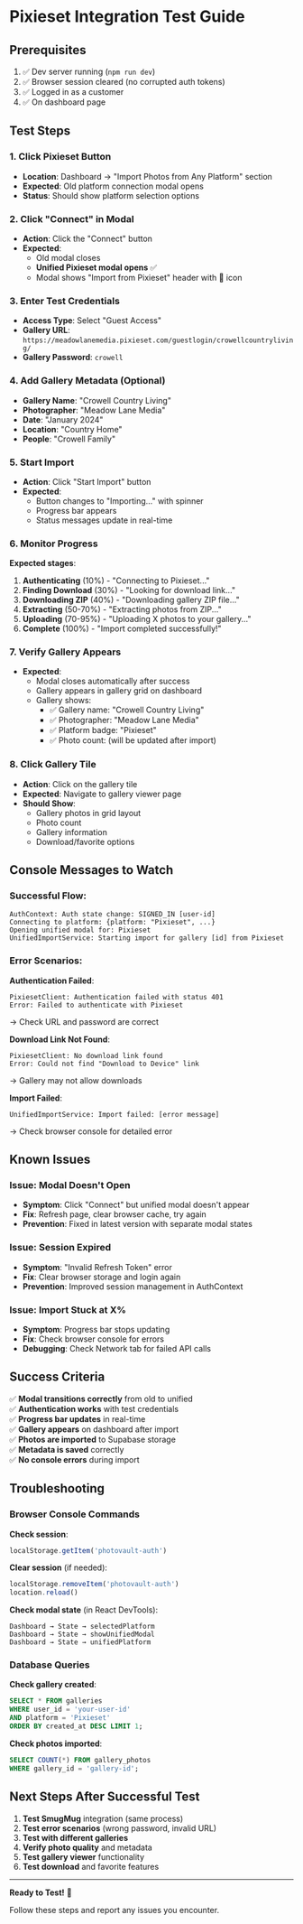 # Pixieset Integration Test Guide

## Prerequisites

1. ✅ Dev server running (`npm run dev`)
2. ✅ Browser session cleared (no corrupted auth tokens)
3. ✅ Logged in as a customer
4. ✅ On dashboard page

## Test Steps

### 1. Click Pixieset Button
- **Location**: Dashboard → "Import Photos from Any Platform" section
- **Expected**: Old platform connection modal opens
- **Status**: Should show platform selection options

### 2. Click "Connect" in Modal
- **Action**: Click the "Connect" button
- **Expected**: 
  - Old modal closes
  - **Unified Pixieset modal opens** ✅
  - Modal shows "Import from Pixieset" header with 📸 icon

### 3. Enter Test Credentials
- **Access Type**: Select "Guest Access"
- **Gallery URL**: `https://meadowlanemedia.pixieset.com/guestlogin/crowellcountryliving/`
- **Gallery Password**: `crowell`

### 4. Add Gallery Metadata (Optional)
- **Gallery Name**: "Crowell Country Living"
- **Photographer**: "Meadow Lane Media"
- **Date**: "January 2024"
- **Location**: "Country Home"
- **People**: "Crowell Family"

### 5. Start Import
- **Action**: Click "Start Import" button
- **Expected**:
  - Button changes to "Importing..." with spinner
  - Progress bar appears
  - Status messages update in real-time

### 6. Monitor Progress
**Expected stages**:
1. **Authenticating** (10%) - "Connecting to Pixieset..."
2. **Finding Download** (30%) - "Looking for download link..."
3. **Downloading ZIP** (40%) - "Downloading gallery ZIP file..."
4. **Extracting** (50-70%) - "Extracting photos from ZIP..."
5. **Uploading** (70-95%) - "Uploading X photos to your gallery..."
6. **Complete** (100%) - "Import completed successfully!"

### 7. Verify Gallery Appears
- **Expected**: 
  - Modal closes automatically after success
  - Gallery appears in gallery grid on dashboard
  - Gallery shows:
    - ✅ Gallery name: "Crowell Country Living"
    - ✅ Photographer: "Meadow Lane Media"
    - ✅ Platform badge: "Pixieset"
    - ✅ Photo count: (will be updated after import)

### 8. Click Gallery Tile
- **Action**: Click on the gallery tile
- **Expected**: Navigate to gallery viewer page
- **Should Show**:
  - Gallery photos in grid layout
  - Photo count
  - Gallery information
  - Download/favorite options

## Console Messages to Watch

### Successful Flow:
```
AuthContext: Auth state change: SIGNED_IN [user-id]
Connecting to platform: {platform: "Pixieset", ...}
Opening unified modal for: Pixieset
UnifiedImportService: Starting import for gallery [id] from Pixieset
```

### Error Scenarios:

**Authentication Failed**:
```
PixiesetClient: Authentication failed with status 401
Error: Failed to authenticate with Pixieset
```
→ Check URL and password are correct

**Download Link Not Found**:
```
PixiesetClient: No download link found
Error: Could not find "Download to Device" link
```
→ Gallery may not allow downloads

**Import Failed**:
```
UnifiedImportService: Import failed: [error message]
```
→ Check browser console for detailed error

## Known Issues

### Issue: Modal Doesn't Open
- **Symptom**: Click "Connect" but unified modal doesn't appear
- **Fix**: Refresh page, clear browser cache, try again
- **Prevention**: Fixed in latest version with separate modal states

### Issue: Session Expired
- **Symptom**: "Invalid Refresh Token" error
- **Fix**: Clear browser storage and login again
- **Prevention**: Improved session management in AuthContext

### Issue: Import Stuck at X%
- **Symptom**: Progress bar stops updating
- **Fix**: Check browser console for errors
- **Debugging**: Check Network tab for failed API calls

## Success Criteria

✅ **Modal transitions correctly** from old to unified  
✅ **Authentication works** with test credentials  
✅ **Progress bar updates** in real-time  
✅ **Gallery appears** on dashboard after import  
✅ **Photos are imported** to Supabase storage  
✅ **Metadata is saved** correctly  
✅ **No console errors** during import  

## Troubleshooting

### Browser Console Commands

**Check session**:
```javascript
localStorage.getItem('photovault-auth')
```

**Clear session** (if needed):
```javascript
localStorage.removeItem('photovault-auth')
location.reload()
```

**Check modal state** (in React DevTools):
```
Dashboard → State → selectedPlatform
Dashboard → State → showUnifiedModal
Dashboard → State → unifiedPlatform
```

### Database Queries

**Check gallery created**:
```sql
SELECT * FROM galleries 
WHERE user_id = 'your-user-id' 
AND platform = 'Pixieset' 
ORDER BY created_at DESC LIMIT 1;
```

**Check photos imported**:
```sql
SELECT COUNT(*) FROM gallery_photos 
WHERE gallery_id = 'gallery-id';
```

## Next Steps After Successful Test

1. **Test SmugMug** integration (same process)
2. **Test error scenarios** (wrong password, invalid URL)
3. **Test with different galleries**
4. **Verify photo quality** and metadata
5. **Test gallery viewer** functionality
6. **Test download** and favorite features

---

**Ready to Test!** 🚀

Follow these steps and report any issues you encounter.


